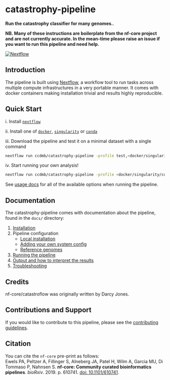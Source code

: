# catastrophy-pipeline

**Run the catastrophy classifier for many genomes.**.

**NB. Many of these instructions are boilerplate from the nf-core project and are not currently accurate. In the mean-time please raise an issue if you want to run this pipeline and need help.**

[![Nextflow](https://img.shields.io/badge/nextflow-%E2%89%A50.32.0-brightgreen.svg)](https://www.nextflow.io/)

## Introduction

The pipeline is built using [Nextflow](https://www.nextflow.io), a workflow tool to run tasks across multiple compute infrastructures in a very portable manner.
It comes with docker containers making installation trivial and results highly reproducible.

## Quick Start

i. Install [`nextflow`](https://nf-co.re/usage/installation)

ii. Install one of [`docker`](https://docs.docker.com/engine/installation/), [`singularity`](https://www.sylabs.io/guides/3.0/user-guide/) or [`conda`](https://conda.io/miniconda.html)

iii. Download the pipeline and test it on a minimal dataset with a single command

```bash
nextflow run ccdmb/catastrophy-pipeline -profile test,<docker/singularity/conda>
```

iv. Start running your own analysis!

<!-- TODO nf-core: Update the default command above used to run the pipeline -->
```bash
nextflow run ccdmb/catastrophy-pipeline -profile <docker/singularity/conda> --genomes 'genomes/*.fasta' --dbcan_version 8
```

See [usage docs](docs/usage.md) for all of the available options when running the pipeline.

## Documentation

The catastrophy-pipeline comes with documentation about the pipeline, found in the `docs/` directory:

1. [Installation](https://nf-co.re/usage/installation)
2. Pipeline configuration
    * [Local installation](https://nf-co.re/usage/local_installation)
    * [Adding your own system config](https://nf-co.re/usage/adding_own_config)
    * [Reference genomes](https://nf-co.re/usage/reference_genomes)
3. [Running the pipeline](docs/usage.md)
4. [Output and how to interpret the results](docs/output.md)
5. [Troubleshooting](https://nf-co.re/usage/troubleshooting)

<!-- TODO nf-core: Add a brief overview of what the pipeline does and how it works -->

## Credits

nf-core/catastroflow was originally written by Darcy Jones.

## Contributions and Support

If you would like to contribute to this pipeline, please see the [contributing guidelines](.github/CONTRIBUTING.md).


## Citation

<!-- TODO nf-core: Add citation for pipeline after first release. Uncomment lines below and update Zenodo doi. -->
<!-- If you use  nf-core/catastroflow for your analysis, please cite it using the following doi: [10.5281/zenodo.XXXXXX](https://doi.org/10.5281/zenodo.XXXXXX) -->

You can cite the `nf-core` pre-print as follows:  
Ewels PA, Peltzer A, Fillinger S, Alneberg JA, Patel H, Wilm A, Garcia MU, Di Tommaso P, Nahnsen S. **nf-core: Community curated bioinformatics pipelines**. *bioRxiv*. 2019. p. 610741. [doi: 10.1101/610741](https://www.biorxiv.org/content/10.1101/610741v1).
